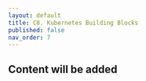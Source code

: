 ```yaml
---
layout: default
title: C8. Kubernetes Building Blocks
published: false
nav_order: 7
---
```

## Content will be added 